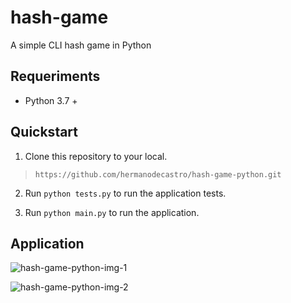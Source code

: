 # hash-game
A simple CLI hash game in Python

## Requeriments
* Python 3.7 +

## Quickstart
1. Clone this repository to your local.
> `https://github.com/hermanodecastro/hash-game-python.git`

2. Run `python tests.py` to run the application tests.

3. Run `python main.py` to run the application.

## Application
![hash-game-python-img-1](https://user-images.githubusercontent.com/45005417/103419425-c8f7c200-4b71-11eb-8284-01a3211211b8.png)

![hash-game-python-img-2](https://user-images.githubusercontent.com/45005417/103419430-cbf2b280-4b71-11eb-9355-13b6ba3b2cac.png)




